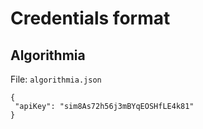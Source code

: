 # Credentials format

 ## Algorithmia

 File: `algorithmia.json`

 ```
{
  "apiKey": "sim8As72h56j3mBYqEOSHfLE4k81"
}
```
